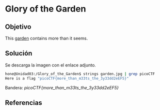 # Glory of the Garden
## Objetivo
This [garden](https://jupiter.challenges.picoctf.org/static/4153422e18d40363e7ffc7e15a108683/garden.jpg) contains more than it seems.

## Solución
Se descarga la imagen con el enlace adjunto.

```bash
hone@Unidad03:/Glory_of_the_Garden$ strings garden.jpg | grep picoCTF
Here is a flag "picoCTF{more_than_m33ts_the_3y33dd2eEF5}"
```
Bandera: *picoCTF{more_than_m33ts_the_3y33dd2eEF5}*

## Referencias
